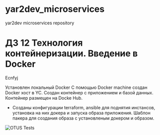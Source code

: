 # yar2dev_microservices
yar2dev microservices repository



# ДЗ 12 Технология контейнеризации. Введение в Docker
Ecnfyj

Установлен локальный Docker
С помощью Docker machine создан Docker хост в YC.
Создан контейнер с приложением и базой данных.
Контейнер размещен на Docke Hub.

* Созданы конфигурации terraform, ansible для поднятия инстансов, установка на них докера и запуска образа приложения.
Шаблон пакера для создания образа с установленым докером и образом.



![OTUS Tests](https://github.com/Otus-DevOps-2021-08/yar2dev_infra/actions/workflows/runtests.yml/badge.svg)
